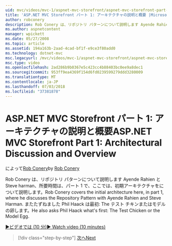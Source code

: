 ```yaml
---
uid: mvc/videos/mvc-1/aspnet-mvc-storefront/aspnet-mvc-storefront-part-1-architectural-discussion-and-overview
title: 'ASP.NET MVC Storefront パート 1: アーキテクチャの説明と概要 |Microsoft Docs'
author: robconery
description: Rob Conery は、リポジトリ パターンについて説明します Ayende Rahien と Steve harman、所要時間は、パート 1 で、ここでは、初期アーキテクチャをについて説明します。 彼は、Phil も確認しています.
ms.author: aspnetcontent
manager: wpickett
ms.date: 05/27/2008
ms.topic: article
ms.assetid: 194a163b-2aad-4cad-bf1f-e9ce3f80add0
ms.technology: dotnet-mvc
msc.legacyurl: /mvc/videos/mvc-1/aspnet-mvc-storefront/aspnet-mvc-storefront-part-1-architectural-discussion-and-overview
msc.type: video
ms.openlocfilehash: 2ad286b9b0367e5c423cc4b88403bc0ee9a8dec1
ms.sourcegitcommit: 953ff9ea4369f154d6fd0239599279ddd3280009
ms.translationtype: MT
ms.contentlocale: ja-JP
ms.lasthandoff: 07/03/2018
ms.locfileid: "37381878"
---
```

<a name="aspnet-mvc-storefront-part-1-architectural-discussion-and-overview"></a><span data-ttu-id="63a6e-104">ASP.NET MVC Storefront パート 1: アーキテクチャの説明と概要</span><span class="sxs-lookup"><span data-stu-id="63a6e-104">ASP.NET MVC Storefront Part 1: Architectural Discussion and Overview</span></span>
====================
<span data-ttu-id="63a6e-105">によって[Rob Conery](https://github.com/robconery)</span><span class="sxs-lookup"><span data-stu-id="63a6e-105">by [Rob Conery](https://github.com/robconery)</span></span>

<span data-ttu-id="63a6e-106">Rob Conery は、リポジトリ パターンについて説明します Ayende Rahien と Steve harman、所要時間は、パート 1 で、ここでは、初期アーキテクチャをについて説明します。</span><span class="sxs-lookup"><span data-stu-id="63a6e-106">Rob Conery covers the initial architecture here, in part 1, where he discusses the Repository Pattern with Ayende Rahien and Steve Harman.</span></span> <span data-ttu-id="63a6e-107">またたずねました Phil Haack は最初: The テスト チキンまたはモデルの卵します。</span><span class="sxs-lookup"><span data-stu-id="63a6e-107">He also asks Phil Haack what's first: The Test Chicken or the Model Egg.</span></span>

[<span data-ttu-id="63a6e-108">&#9654;ビデオでは (10 分)</span><span class="sxs-lookup"><span data-stu-id="63a6e-108">&#9654; Watch video (10 minutes)</span></span>](https://channel9.msdn.com/Blogs/ASP-NET-Site-Videos/aspnet-mvc-storefront-part-1-architectural-discussion-and-overview)

> [!div class="step-by-step"]
> [<span data-ttu-id="63a6e-109">次へ</span><span class="sxs-lookup"><span data-stu-id="63a6e-109">Next</span></span>](aspnet-mvc-storefront-part-2-the-repository-pattern.md)

